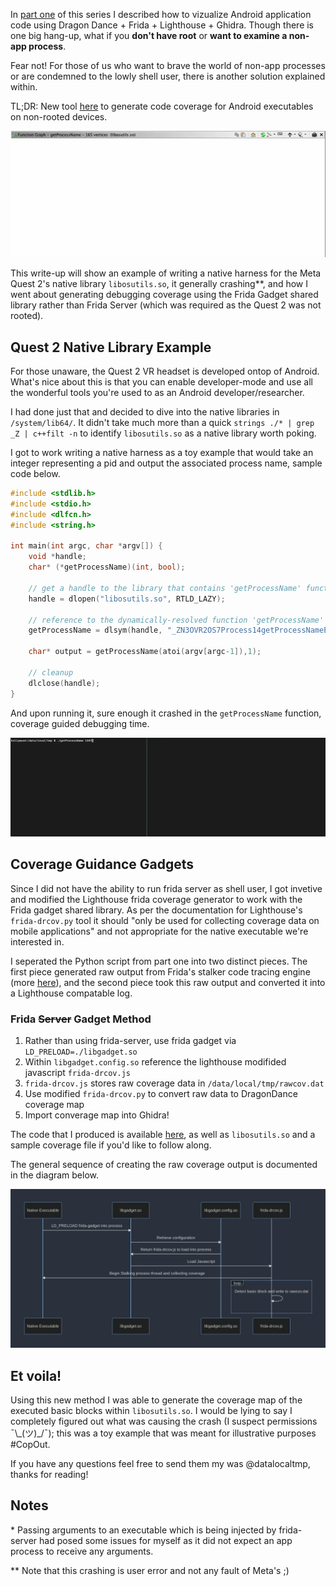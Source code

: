 In [part one](https://datalocaltmp.github.io/visualizing-android-code-coverage-pt-1.html) of this series  I described how to vizualize Android application code using Dragon Dance + Frida + Lighthouse + Ghidra. Though there is one big hang-up, what if you **don't have root** or **want to examine a non-app process**. 

Fear not! For those of us who want to brave the world of non-app processes or are condemned to the lowly shell user, there is another solution explained within.

TL;DR: New tool [here](https://github.com/datalocaltmp/frida-cov) to generate code coverage for Android executables on non-rooted devices.

![coverage_path](https://raw.githubusercontent.com/datalocaltmp/datalocaltmp.github.io/main/_posts/coverage_path.webp)

This write-up will show an example of writing a native harness for the Meta Quest 2's native library `libosutils.so`, it generally crashing**, and how I went about generating debugging coverage using the Frida Gadget shared library rather than Frida Server (which was required as the Quest 2 was not rooted).

## Quest 2 Native Library Example

For those unaware, the Quest 2 VR headset is developed ontop of Android. What's nice about this is that you can enable developer-mode and use all the wonderful tools you're used to as an Android developer/researcher.

I had done just that and decided to dive into the native libraries in `/system/lib64/`. It didn't take much more than a quick `strings ./* | grep _Z | c++filt -n` to identify `libosutils.so` as a native library worth poking.

I got to work writing a native harness as a toy example that would take an integer representing a pid and output the associated process name, sample code below.

```c
#include <stdlib.h>
#include <stdio.h>
#include <dlfcn.h>
#include <string.h>
 
int main(int argc, char *argv[]) {
    void *handle;
    char* (*getProcessName)(int, bool);
 
    // get a handle to the library that contains 'getProcessName' function
    handle = dlopen("libosutils.so", RTLD_LAZY);
 
    // reference to the dynamically-resolved function 'getProcessName'
    getProcessName = dlsym(handle, "_ZN3OVR2OS7Process14getProcessNameEib");
    
    char* output = getProcessName(atoi(argv[argc-1]),1);

    // cleanup
    dlclose(handle);
}

```

And upon running it, sure enough it crashed in the `getProcessName` function, coverage guided debugging time.

![crash](https://raw.githubusercontent.com/datalocaltmp/datalocaltmp.github.io/main/_posts/oculus_crash.webp)

## Coverage Guidance Gadgets

Since I did not have the ability to run frida server as shell user, I got invetive and modified the Lighthouse frida coverage generator to work with the Frida gadget shared library. As per the documentation for Lighthouse's `frida-drcov.py` tool it should "only be used for collecting coverage data on mobile applications" and not appropriate for the native executable we're interested in.

I seperated the Python script from part one into two distinct pieces. The first piece generated raw output from Frida's stalker code tracing engine (more [here](https://frida.re/docs/stalker/)), and the second piece took this raw output and converted it into a Lighthouse compatable log.

### Frida ~~Server~~ Gadget Method

1) Rather than using frida-server, use frida gadget via `LD_PRELOAD=./libgadget.so`
2) Within `libgadget.config.so` reference the lighthouse modifided javascript `frida-drcov.js`
3) `frida-drcov.js` stores raw coverage data in `/data/local/tmp/rawcov.dat`
4) Use modified `frida-drcov.py` to convert raw data to DragonDance coverage map
5) Import converage map into Ghidra!

The code that I produced is available [here](https://github.com/datalocaltmp/frida-cov), as well as `libosutils.so` and a sample coverage file if you'd like to follow along.

The general sequence of creating the raw coverage output is documented in the diagram below.

![sequence](https://raw.githubusercontent.com/datalocaltmp/datalocaltmp.github.io/main/_posts/sequence.png)

<!---
```mermaid
sequenceDiagram
  participant Native Executable
  participant libgadget.so
  participant libgadget.config.so
  participant frida-drcov.js
  Native Executable->>libgadget.so: LD_PRELOAD frida-gadget into process
  libgadget.so->>libgadget.config.so: Retrieve configuration
  libgadget.config.so->>libgadget.so: Return frida-drcov.js to load into process
  libgadget.so->>frida-drcov.js: Load Javascript 
  frida-drcov.js->>Native Executable: Begin Stalking process thread and collecting coverage
  loop
    frida-drcov.js->>frida-drcov.js: Detect basic block and write to rawcov.dat
  end
```
-->

## Et voila! 

Using this new method I was able to generate the coverage map of the executed basic blocks within `libosutils.so`. I would be lying to say I completely figured out what was causing the crash (I suspect permissions  ¯\\\_(ツ)_/¯); this was a toy example that was meant for illustrative purposes #CopOut.

If you have any questions feel free to send them my was @datalocaltmp, thanks for reading!



## Notes
\* Passing arguments to an executable which is being injected by frida-server had posed some issues for myself as it did not expect an app process to receive any arguments.

\*\* Note that this crashing is user error and not any fault of Meta's ;)
